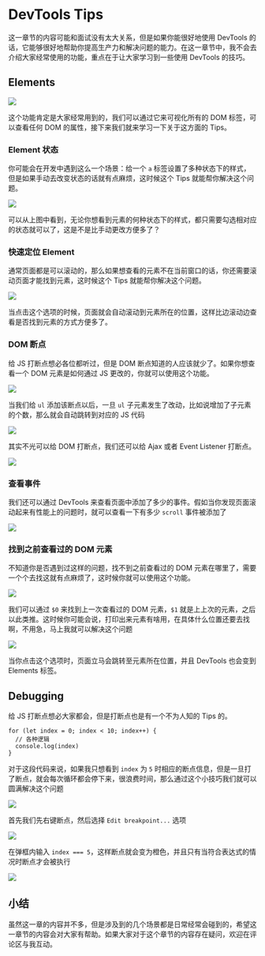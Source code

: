 DevTools Tips
=============

这一章节的内容可能和面试没有太大关系，但是如果你能很好地使用 DevTools 的话，它能够很好地帮助你提高生产力和解决问题的能力。在这一章节中，我不会去介绍大家经常使用的功能，重点在于让大家学习到一些使用 DevTools 的技巧。

Elements
--------

![](https://user-gold-cdn.xitu.io/2018/11/25/1674aad0f69568b2?imageView2/0/w/1280/h/960/format/webp/ignore-error/1)

这个功能肯定是大家经常用到的，我们可以通过它来可视化所有的 DOM 标签，可以查看任何 DOM 的属性，接下来我们就来学习一下关于这方面的 Tips。

### Element 状态

你可能会在开发中遇到这么一个场景：给一个 `a` 标签设置了多种状态下的样式，但是如果手动去改变状态的话就有点麻烦，这时候这个 Tips 就能帮你解决这个问题。

![](https://user-gold-cdn.xitu.io/2018/11/25/1674ab358e794a71?imageView2/0/w/1280/h/960/format/webp/ignore-error/1)

可以从上图中看到，无论你想看到元素的何种状态下的样式，都只需要勾选相对应的状态就可以了，这是不是比手动更改方便多了？

### 快速定位 Element

通常页面都是可以滚动的，那么如果想查看的元素不在当前窗口的话，你还需要滚动页面才能找到元素，这时候这个 Tips 就能帮你解决这个问题。

![](https://user-gold-cdn.xitu.io/2018/11/25/1674ac22d8044f4b?imageView2/0/w/1280/h/960/format/webp/ignore-error/1)

当点击这个选项的时候，页面就会自动滚动到元素所在的位置，这样比边滚动边查看是否找到元素的方式方便多了。

### DOM 断点

给 JS 打断点想必各位都听过，但是 DOM 断点知道的人应该就少了。如果你想查看一个 DOM 元素是如何通过 JS 更改的，你就可以使用这个功能。

![](https://user-gold-cdn.xitu.io/2018/11/25/1674ad1104faf69c?imageView2/0/w/1280/h/960/format/webp/ignore-error/1)

当我们给 `ul` 添加该断点以后，一旦 `ul` 子元素发生了改动，比如说增加了子元素的个数，那么就会自动跳转到对应的 JS 代码

![](https://user-gold-cdn.xitu.io/2018/11/25/1674ad27ee181161?imageView2/0/w/1280/h/960/format/webp/ignore-error/1)

其实不光可以给 DOM 打断点，我们还可以给 Ajax 或者 Event Listener 打断点。

![](https://user-gold-cdn.xitu.io/2018/11/25/1674af1f8fc819c7?imageView2/0/w/1280/h/960/format/webp/ignore-error/1)

### 查看事件

我们还可以通过 DevTools 来查看页面中添加了多少的事件。假如当你发现页面滚动起来有性能上的问题时，就可以查看一下有多少 `scroll` 事件被添加了

![](https://user-gold-cdn.xitu.io/2018/11/25/1674ad5291419bb3?imageView2/0/w/1280/h/960/format/webp/ignore-error/1)

### 找到之前查看过的 DOM 元素

不知道你是否遇到过这样的问题，找不到之前查看过的 DOM 元素在哪里了，需要一个个去找这就有点麻烦了，这时候你就可以使用这个功能。

![](https://user-gold-cdn.xitu.io/2018/11/25/1674ad91b7771b01?imageView2/0/w/1280/h/960/format/webp/ignore-error/1)

我们可以通过 `$0` 来找到上一次查看过的 DOM 元素，`$1` 就是上上次的元素，之后以此类推。这时候你可能会说，打印出来元素有啥用，在具体什么位置还要去找啊，不用急，马上我就可以解决这个问题

![](https://user-gold-cdn.xitu.io/2018/11/25/1674adbf740598f6?imageView2/0/w/1280/h/960/format/webp/ignore-error/1)

当你点击这个选项时，页面立马会跳转至元素所在位置，并且 DevTools 也会变到 Elements 标签。

Debugging
---------

给 JS 打断点想必大家都会，但是打断点也是有一个不为人知的 Tips 的。

    for (let index = 0; index < 10; index++) {
      // 各种逻辑
      console.log(index)
    }
    

对于这段代码来说，如果我只想看到 `index` 为 `5` 时相应的断点信息，但是一旦打了断点，就会每次循环都会停下来，很浪费时间，那么通过这个小技巧我们就可以圆满解决这个问题

![](https://user-gold-cdn.xitu.io/2018/11/25/1674aebbbb36cc35?imageView2/0/w/1280/h/960/format/webp/ignore-error/1)

首先我们先右键断点，然后选择 `Edit breakpoint...` 选项

![](https://user-gold-cdn.xitu.io/2018/11/25/1674aec3d3f3e70d?imageView2/0/w/1280/h/960/format/webp/ignore-error/1)

在弹框内输入 `index === 5`，这样断点就会变为橙色，并且只有当符合表达式的情况时断点才会被执行

![](https://user-gold-cdn.xitu.io/2018/11/25/1674aed4d18967e9?imageView2/0/w/1280/h/960/format/webp/ignore-error/1)

小结
--

虽然这一章的内容并不多，但是涉及到的几个场景都是日常经常会碰到的，希望这一章节的内容会对大家有帮助。如果大家对于这个章节的内容存在疑问，欢迎在评论区与我互动。